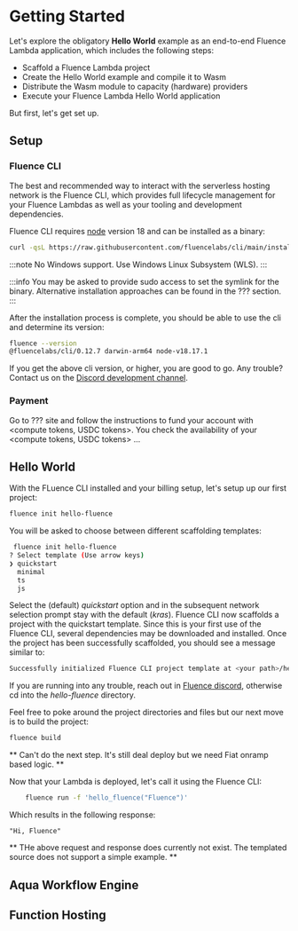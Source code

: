 # Getting Started

Let's explore the obligatory **Hello World** example as an end-to-end Fluence Lambda application, which includes the following steps:

* Scaffold a Fluence Lambda project
* Create the Hello World example and compile it to Wasm
* Distribute the Wasm module to capacity (hardware) providers
* Execute your Fluence Lambda Hello World application

But first, let's get set up.

## Setup

### Fluence CLI

The best and recommended way to interact with the serverless hosting network is the Fluence CLI, which provides full lifecycle management for your Fluence Lambdas as well as your tooling and development dependencies.

Fluence CLI requires [node](https://nodejs.org/en/learn/getting-started/how-to-install-nodejs) version 18 and can be installed as a binary:

```bash
curl -qsL https://raw.githubusercontent.com/fluencelabs/cli/main/install.sh | bash
```

:::note
No Windows support. Use Windows Linux Subsystem (WLS).
:::

:::info
You may be asked to provide sudo access to set the symlink for the binary.
Alternative installation approaches can be found in the ??? section.
:::

After the installation process is complete, you should be able to use the cli and determine its version:

```bash
fluence --version
@fluencelabs/cli/0.12.7 darwin-arm64 node-v18.17.1
```

If you get the above cli version, or higher, you are good to go. Any trouble? Contact us on the [Discord development channel](https://fluence.chat).

### Payment

Go to ??? site and follow the instructions to fund your account with <compute tokens, USDC tokens>. 
You check the availability of your <compute tokens, USDC tokens> ...



## Hello World

With the FLuence CLI installed and your billing setup, let's setup up our first project:

```bash
fluence init hello-fluence
```

You will be asked to choose between different scaffolding templates:

```bash
 fluence init hello-fluence
? Select template (Use arrow keys)
❯ quickstart
  minimal
  ts
  js
```

Select the (default) *quickstart* option and in the subsequent network selection prompt stay with the default (*kras*). Fluence CLI now scaffolds a project with the quickstart template. Since this is your first use of the Fluence CLI, several dependencies may be downloaded and installed. Once the project has been successfully scaffolded, you should see a message similar to:

```bash
Successfully initialized Fluence CLI project template at <your path>/hello-fluence
```

If you are running into any trouble, reach out in [Fluence discord]("https://fluence.chat"), otherwise cd into the *hello-fluence* directory.

Feel free to poke around the project directories and files but our next move is to build the project:

```bash
fluence build
```

** Can't do the next step. It's still deal deploy but we need Fiat onramp based logic. **

Now that your Lambda is deployed, let's call it using the Fluence CLI:

```bash
    fluence run -f 'hello_fluence("Fluence")'
```
Which results in the following response:

```
"Hi, Fluence"
```
** THe above request and response does currently not exist. The templated source does not support a simple example. **



## Aqua Workflow Engine

## Function Hosting

